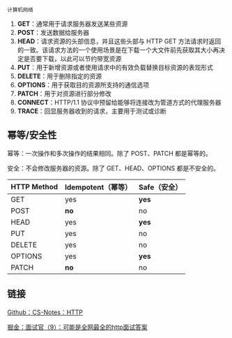 `计算机网络`

1. **GET**：通常用于请求服务器发送某些资源
2. **POST**：发送数据给服务器
3. **HEAD**：请求资源的头部信息，并且这些头部与 HTTP GET 方法请求时返回的一致。该请求方法的一个使用场景是在下载一个大文件前先获取其大小再决定是否要下载，以此可以节约带宽资源
4. **PUT**：用于新增资源或者使用请求中的有效负载替换目标资源的表现形式
5. **DELETE**：用于删除指定的资源
6. **OPTIONS**：用于获取目的资源所支持的通信选项
7. **PATCH**：用于对资源进行部分修改
8. **CONNECT**：HTTP/1.1 协议中预留给能够将连接改为管道方式的代理服务器
9. **TRACE**：回显服务器收到的请求，主要用于测试或诊断

## 幂等/安全性

幂等：一次操作和多次操作的结果相同。除了 POST、PATCH 都是幂等的。

安全：不会修改服务器的资源。除了 GET、HEAD、OPTIONS 都是不安全的。

| HTTP Method | Idempotent（幂等） | Safe（安全） |
| :---------- | :----------------- | :----------- |
| GET         | yes                | **yes**      |
| POST        | **no**             | no           |
| HEAD        | yes                | **yes**      |
| PUT         | yes                | no           |
| DELETE      | yes                | no           |
| OPTIONS     | yes                | **yes**      |
| PATCH       | **no**             | no           |

## 链接

[Github：CS-Notes：HTTP](https://github.com/CyC2018/CS-Notes/blob/master/notes/HTTP.md#%E4%BA%8Chttp-%E6%96%B9%E6%B3%95)

[掘金：面试官（9）：可能是全网最全的http面试答案](https://juejin.cn/post/6844903865410650126)